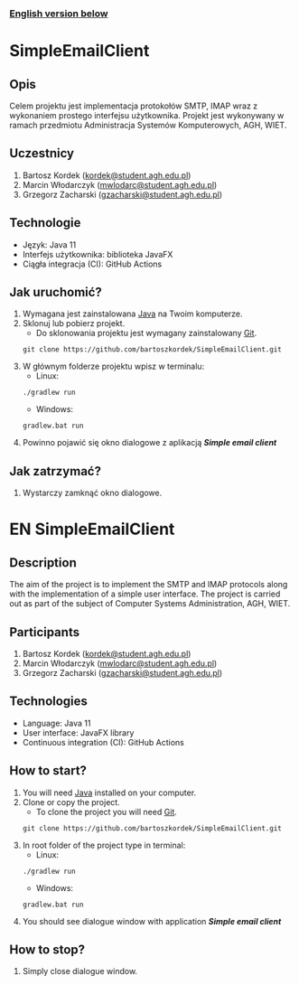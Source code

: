 ### [English version below](#EN-SimpleEmailClient)

# SimpleEmailClient

## Opis
Celem projektu jest implementacja protokołów SMTP, IMAP wraz z wykonaniem prostego interfejsu użytkownika. Projekt jest wykonywany w ramach przedmiotu Administracja Systemów Komputerowych, AGH, WIET.

## Uczestnicy
1. Bartosz Kordek (kordek@student.agh.edu.pl)
2. Marcin Włodarczyk (mwlodarc@student.agh.edu.pl)
3. Grzegorz Zacharski (gzacharski@student.agh.edu.pl)

## Technologie
* Język: Java 11
* Interfejs użytkownika: biblioteka JavaFX
* Ciągła integracja (CI): GitHub Actions

## Jak uruchomić?
1. Wymagana jest zainstalowana [Java](https://java.com/pl/download/manual.jsp) na Twoim komputerze.
1. Sklonuj lub pobierz projekt.
   * Do sklonowania projektu jest wymagany zainstalowany [Git](https://git-scm.com/).
   ```shell script
   git clone https://github.com/bartoszkordek/SimpleEmailClient.git
   ```
1. W głównym folderze projektu wpisz w terminalu:
   * Linux:
   ```shell script
   ./gradlew run
   ```
   * Windows:
   ```shell script
   gradlew.bat run
   ```
1. Powinno pojawić się okno dialogowe z aplikacją ***Simple email client***

## Jak zatrzymać?
1. Wystarczy zamknąć okno dialogowe.

# EN SimpleEmailClient

## Description
The aim of the project is to implement the SMTP and IMAP protocols along with the implementation of a simple user interface. The project is carried out as part of the subject of Computer Systems Administration, AGH, WIET.

## Participants
1. Bartosz Kordek (kordek@student.agh.edu.pl)
2. Marcin Włodarczyk (mwlodarc@student.agh.edu.pl)
3. Grzegorz Zacharski (gzacharski@student.agh.edu.pl)

## Technologies
* Language: Java 11
* User interface: JavaFX library
* Continuous integration (CI): GitHub Actions

## How to start?
1. You will need [Java](https://java.com/pl/download/manual.jsp) installed on your computer.
1. Clone or copy the project.
   * To clone the project you will need [Git](https://git-scm.com/).
   ```shell script
   git clone https://github.com/bartoszkordek/SimpleEmailClient.git
   ```
3. In root folder of the project type in terminal:
   * Linux:
   ```shell script
   ./gradlew run
   ```
   * Windows:
   ```shell script
   gradlew.bat run
   ```
1. You should see dialogue window with application ***Simple email client***

## How to stop?
1. Simply close dialogue window.
